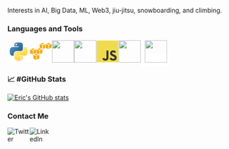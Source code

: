 
Interests in AI, Big Data, ML, Web3, jiu-jitsu, snowboarding, and climbing.

### Languages and Tools

<img src="https://raw.githubusercontent.com/devicons/devicon/master/icons/python/python-original.svg" width="50" height="50"><img src="https://raw.githubusercontent.com/devicons/devicon/master/icons/amazonwebservices/amazonwebservices-original.svg" width="50" height="50"><img src="https://user-images.githubusercontent.com/24623425/36042969-f87531d4-0d8a-11e8-9dee-e87ab8c6a9e3.png" width="50" height="50"><img src="https://upload.wikimedia.org/wikipedia/commons/4/4c/Typescript_logo_2020.svg" width="50" height="50"><img src="https://raw.githubusercontent.com/devicons/devicon/master/icons/javascript/javascript-original.svg" width="50" height="50"><img src="https://www.docker.com/wp-content/uploads/2022/03/Docker-Logo-White-RGB_Moby.png" width="50" height="50"><span style="background-color: white; padding: 5px;">
  <img src="https://i.imgur.com/gDzUzIn.png" width="50" height="50">
</span>




### &#x1f4c8; #GitHub Stats

[![Eric's GitHub stats](https://github-readme-stats.vercel.app/api?username=ericdwkim&show_icons=true&theme=dark)](https://github.com/anuraghazra/github-readme-stats)


### Contact Me

<a href="https://twitter.com/ericdwkim">
  <img align="left" alt="Twitter" width="50px"
       src="https://upload.wikimedia.org/wikipedia/commons/6/6f/Logo_of_Twitter.svg"/>
  </a>
  
<a href="https://www.linkedin.com/in/ericdwkim/">
  <img align="left" alt="LinkedIn" width="50px"
       src="https://upload.wikimedia.org/wikipedia/commons/0/01/LinkedIn_Logo.svg"/>
  </a>
